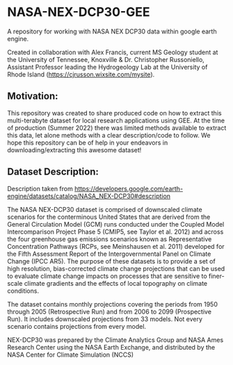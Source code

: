 # NASA-NEX-DCP30-GEE
A repository for working with NASA NEX DCP30 data within google earth engine.

Created in collaboration with Alex Francis, current MS Geology student at the University of Tennessee, Knoxville & Dr. Christopher Russoniello, Assistant Professor leading the Hydrogeology Lab at the University of Rhode Island (https://cjrusson.wixsite.com/mysite).

## Motivation:
This repository was created to share produced code on how to extract this multi-terabyte dataset for local research applications using GEE. At the time of production (Summer 2022) there was limited methods available to extract this data, let alone methods with a clear description/code to follow. We hope this repository can be of help in your endeavors in downloading/extracting this awesome dataset!

## Dataset Description:
Description taken from https://developers.google.com/earth-engine/datasets/catalog/NASA_NEX-DCP30#description

The NASA NEX-DCP30 dataset is comprised of downscaled climate scenarios for the conterminous United States that are derived from the General Circulation Model (GCM) runs conducted under the Coupled Model Intercomparison Project Phase 5 (CMIP5, see Taylor et al. 2012) and across the four greenhouse gas emissions scenarios known as Representative Concentration Pathways (RCPs, see Meinshausen et al. 2011) developed for the Fifth Assessment Report of the Intergovernmental Panel on Climate Change (IPCC AR5). The purpose of these datasets is to provide a set of high resolution, bias-corrected climate change projections that can be used to evaluate climate change impacts on processes that are sensitive to finer-scale climate gradients and the effects of local topography on climate conditions.

The dataset contains monthly projections covering the periods from 1950 through 2005 (Retrospective Run) and from 2006 to 2099 (Prospective Run). It includes downscaled projections from 33 models. Not every scenario contains projections from every model.

NEX-DCP30 was prepared by the Climate Analytics Group and NASA Ames Research Center using the NASA Earth Exchange, and distributed by the NASA Center for Climate Simulation (NCCS)
